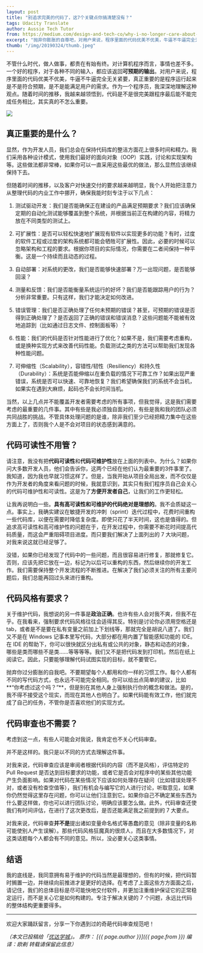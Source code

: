 ```yaml
---
layout: post
title: "别追求完美的代码了，这7个关键点你搞清楚没有？"
tags: Udacity Translate
author: Aussie Tech Tutor
from: https://medium.com/design-and-tech-co/why-i-no-longer-care-about-perfectly-written-code-bedafa2110b
excerpt: "抛弃你膨胀的自尊吧，对用户来说，程序里面的代码优美不优美，牛逼不牛逼完全无关紧要，真正重要的是程序运行起来是不是符合预期，是不是能满足用户的需求。随着时间的推移，我才发现，代码是不是很完美跟程序最后能不能完成任务相比，其实真的不怎么重要。"
thumb: "/img/20190324/thumb.jpeg"
---
```

不管什么时代，做人做事，都贵在有始有终。对计算机程序而言，事情也差不多。一个好的程序，对于各种不同的输入，都应该返回**可预期的输出**。对用户来说，程序里面的代码优美不优美，牛逼不牛逼完全无关紧要，真正重要的是程序运行起来是不是符合预期，是不是能满足用户的需求。作为一个程序员，我深深地理解这种观点。随着时间的推移，我越来越领悟到，代码是不是很完美跟程序最后能不能完成任务相比，其实真的不怎么重要。

<img src="{{site.cdn}}/img/20190324/001.jpeg" />

## 真正重要的是什么？

显然，作为开发人员，我们总会在保持代码库的整洁方面花上很多时间和精力。我们采用各种设计模式，使用我们最好的面向对象（OOP）实践，讨论和实现架构等。这些做法都非常棒，如果你可以一直采用这些最优的做法，那么显然应该继续保持下去。

但随着时间的推移，以及客户对快速交付的要求越来越明显，我个人开始把注意力从整理代码的内业工作中挪开，确保我能时刻专注于以下几点：

1. <span class="hl">测试驱动开发</span> ：我们是否能确保正在建设的产品满足预期要求？我们应该确保定期的自动化测试能够覆盖到整个系统，并根据当前正在构建的内容，将精力放在不同类型的测试上。

2. <span class="hl">可扩展性</span>：是否可以轻松快速地扩展现有软件以实现更多的功能？有时，过度的软件工程或过度的架构系统都可能会牺牲可扩展性。因此，必要的时候可以忽略架构和工程的要求。根据你项目的实际情况，你需要在二者间保持一种平衡。这是一个持续而且动态的过程。

3. <span class="hl">自动部署</span>：对系统的更改，我们是否能够快速部署？万一出现问题，是否能够回滚？

4. <span class="hl">测量和反馈</span>：我们是否能衡量系统运行的好坏？我们是否能跟踪用户的行为？分析非常重要。只有这样，我们才能决定如何改进。

5. <span class="hl">错误管理</span>：我们是否正确处理了任何未预期的错误？甚至，可预期的错误是否得到正确处理了？是否返回了正确的错误和错误消息？这些问题能不能被有效地追踪到（比如通过日志文件、控制面板等）？

5. <span class="hl">性能</span>：我们的代码是否针对性能进行了优化？如果不是，我们需要考虑重构，或是换种实现方式来改善代码性能。负载测试之类的方法可以帮助我们发现各种性能问题。

7. <span class="hl">可伸缩性（Scalability），容错性/韧性（Resiliency）和持久性（Durability）</span>：系统是否能伸缩以在重负载的情况下可靠工作？如果出现严重错误，系统是否可以快速、可靠地恢复？我们希望确保我们的系统不会当机，如果实在遇到大麻烦，起码也不会长时间当机。

当然，以上几点并不能覆盖开发者需要考虑的所有事项，但我觉得，这是我们需要考虑的最重要的几件事。其中有些是我必须独自面对的，有些是我和我的团队必须共同战胜的挑战。不管具体处理问题的是谁，除非我们至少已经把精力集中在这些方面上了，否则我个人是不会对项目的状态感到满意的。

## 代码可读性不用管？

请注意，我<span class="hl">没有</span>把**代码可读性**和**代码可维护性**放在上面的列表中。为什么？如果你问大多数开发人员，他们会告诉你，这两个已经在他们认为最重要的3件事里了。我知道，因为我也早就习惯这样了。但是，当我开始从项目全局出发，而不仅仅是作为开发者的角度来看问题的时候，我就意识到，其实只有我们程序员自己会关心的代码可维护性和可读性。这是为了**方便开发者自己**，让我们的工作更轻松。

让我再说明白一些。**具有高可读性和可维护的代码绝对是理想的**。我不会质疑这一点。事实上，我确实建议在敏捷开发的冲刺（sprint）迭代过程中，花费时间重构一些代码库，以便在需要时降低复杂度。即使只花了半天时间，这也是值得的。但追求高可读性和高可维护性的问题在于，在开发过程中，你需要不断花时间提高代码质量，而这会严重阻碍项目进度。而只要我们解决了上面列出的 7 大块问题，对我来说这就已经足够了。

没错，如果你已经发现了代码中的一些问题，而且很容易进行修复，那就修复它。否则，应该先把它放在一边，标记为以后可以重构的东西，然后继续你的开发工作。我们需要保持整个开发流程的不断推进。在解决了我们必须关注的所有主要问题后，我们总能再回过头来进行重构。

## 代码风格有要求？

关于维护代码，我想说的另一件事是**政治正确**。也许有些人会对我不爽，但我不在乎。在我看来，强制要求代码风格往往会适得其反。特别是讨论你必须用空格还是 tab，或者是不是要在私有变量之前加上下划线等，那就完全是胡说八道了。我们又不是在 Windows 记事本里写代码，大部分都在用内置了智能感知功能的 IDE。在 IDE 的帮助下，你可以很快就区分出私有或公共的对象，静态和动态的对象，哪些是类而哪些不是类……等等等等。我们又不是把代码发到打印机，然后在纸上阅读它。因此，只要能够理解代码试图实现的目标，就不要管它。

抛弃你过分膨胀的自我吧。不要期望每个人都用和你一样的习惯工作。每个人都有不同的写代码方式，也永远不可能完全相同。你可以给出点简单的建议，比如**“你考虑过这个吗？”**，但是别在其他人身上强制执行你的概念和做法。是的，我不得不接受这个现实，而现在其他人也明白了。如果代码能有效工作，他们就完成了自己的任务，不管你是否喜欢他们的实现方式。

## 代码审查也不需要？

考虑到这一点，有些人可能会对我说，我肯定也不关心代码审查。

并不是这样的。我只是以不同的方式去理解这件事。

对我来说，代码审查应该是<span class="hl">审阅者根据代码的内容（而不是风格），评估特定的 Pull Request 是否达到目标要求的功能，或者它是否会对程序中的某些其他功能产生负面影响</span>。如果对代码在某些情况下应该如何处理存在疑问（比如错误处理不对，或者没有检查空值等），我们有机会与编写它的人进行讨论，听取意见，如果你仍然觉得这里存在问题，你可以让他们注意到它。如果你自己不确定某些东西为什么要这样做，你也可以进行团队讨论，明确应该要怎么做。此外，代码审查还使我们有时间评估，在进行了这次更改后，是否还能满足我之前提到的 7 大要点。

对我来说，代码审查**并不是**提出诸如变量命名格式等愚蠢的意见（除非变量的名称可能使别人产生误解）。那些<span class="hl">代码风格狂魔</span>真的很烦人，而且在大多数情况下，对这类话题每个人都会有不同的意见。所以，没必要关心这类事情。

## 结语

我的底线是，我同意拥有易于维护的代码当然是最理想的，但有的时候，把代码暂时搁置一边，并继续向前推进才是更好的选择。在考虑了上面这些方方面面之后，请记住，我们的总体目标是尽可能快地交付软件，并更加注重维护保证它的正常稳定运行，而不是关心它是如何构建的。专注于解决关键的 7 个问题，永远比代码的整体结构更重要得多。

 <hr>

欢迎大家踊跃留言，分享一下你遇到过的奇葩代码审查规范吧！

_（本文已投稿给「[优达学城](https://cn.udacity.com)」。 原作： [{{ page.author }}]({{ page.from }}) 编译：欧剃 转载请保留此信息）_